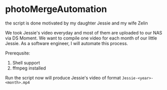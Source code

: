 # photoMergeAutomation

the script is done motivated by my daughter Jessie and my wife Zelin

We took Jessie's video everyday and most of them are uploaded to our NAS via DS Moment. We want to compile one video for each month of our little Jessie. As a software engineer, I will automate this process.

Prerequsite:
1. Shell support
2. ffmpeg installed

Run the script now will produce Jessie's video of format `Jessie-<year>-<month>.mp4`
